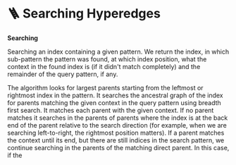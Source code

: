 # 🪜 Searching Hyperedges

**Searching**

Searching an index containing a given pattern. We return the index, in which sub-pattern the pattern was found, at which index position, what the context in the found index is (if it didn't match completely) and the remainder of the query pattern, if any.

The algorithm looks for largest parents starting from the leftmost or rightmost index in the pattern. It searches the ancestral graph of the index for parents matching the given context in the query pattern using breadth first search. It matches each parent with the given context. If no parent matches it searches in the parents of parents where the index is at the back end of the parent relative to the search direction (for example, when we are searching left-to-right, the rightmost position matters). If a parent matches the context until its end, but there are still indices in the search pattern, we continue searching in the parents of the matching direct parent. In this case, if the&#x20;
